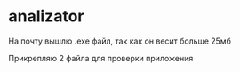 # analizator

На почту вышлю .exe файл, так как он весит больше 25мб

Прикрепляю 2 файла для проверки приложения

